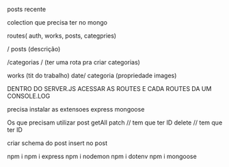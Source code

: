 posts recente

colection que precisa ter no mongo

routes( auth, works, posts, categpries)

/ posts (descrição)

/categorias / (ter uma rota pra criar categorias)

works (tit do trabalho) date/ categoria (propriedade images)

DENTRO DO SERVER.JS
ACESSAR AS ROUTES E CADA ROUTES DA UM CONSOLE.LOG

precisa instalar as extensoes
express
mongoose

Os que precisam utilizar
post
getAll
patch // tem que ter ID
delete // tem que ter ID

criar schema do post
insert no post

npm i
npm i express
npm i nodemon
npm i dotenv
npm i mongoose
